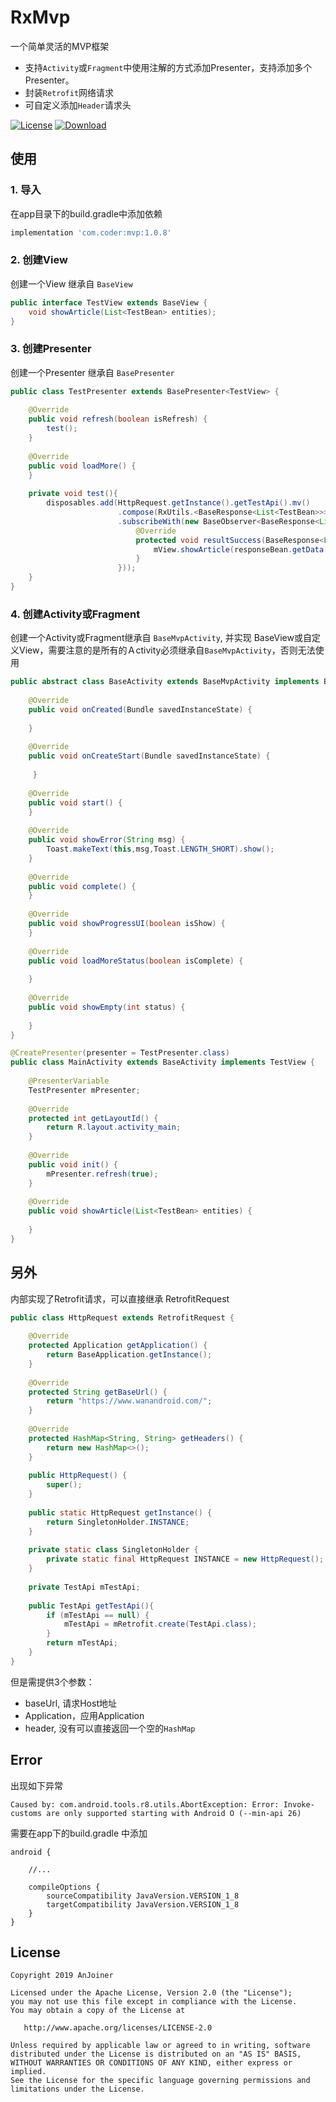 # RxMvp
一个简单灵活的MVP框架
* 支持`Activity`或`Fragment`中使用注解的方式添加Presenter，支持添加多个Presenter。
* 封装`Retrofit`网络请求
* 可自定义添加`Header`请求头

[![License](https://img.shields.io/badge/license-Apache%202-green.svg)](https://www.apache.org/licenses/LICENSE-2.0)
[![Download](https://api.bintray.com/packages/sourfeng/repositories/mvp/images/download.svg?version=1.0.8) ](https://bintray.com/sourfeng/repositories/mvp/1.0.8/link)

## 使用

### 1. 导入

在app目录下的build.gradle中添加依赖

```groovy
implementation 'com.coder:mvp:1.0.8'
```
### 2. 创建View
创建一个View 继承自 `BaseView`

```java
public interface TestView extends BaseView {
    void showArticle(List<TestBean> entities);
}
```

### 3. 创建Presenter
创建一个Presenter 继承自 `BasePresenter`

```java
public class TestPresenter extends BasePresenter<TestView> {
    
    @Override
    public void refresh(boolean isRefresh) {
        test();
    }
    
    @Override
    public void loadMore() {
    }
    
    private void test(){
        disposables.add(HttpRequest.getInstance().getTestApi().mv()
                        .compose(RxUtils.<BaseResponse<List<TestBean>>>rxSchedulerHelper())
                        .subscribeWith(new BaseObserver<BaseResponse<List<TestBean>>>(mView,mContext) {
                            @Override
                            protected void resultSuccess(BaseResponse<List<TestBean>> responseBean) {
                                mView.showArticle(responseBean.getData());
                            }
                        }));
    }
}
```

### 4. 创建Activity或Fragment

创建一个Activity或Fragment继承自 `BaseMvpActivity`, 并实现 BaseView或自定义View，需要注意的是所有的Ａctivity必须继承自`BaseMvpActivity`，否则无法使用

```java
public abstract class BaseActivity extends BaseMvpActivity implements BaseView {
    
    @Override
    public void onCreated(Bundle savedInstanceState) {
    
    }
    
    @Override
    public void onCreateStart(Bundle savedInstanceState) {
    
     }
        
    @Override
    public void start() {
    }
    
    @Override
    public void showError(String msg) {
        Toast.makeText(this,msg,Toast.LENGTH_SHORT).show();
    }
    
    @Override
    public void complete() {
    }
    
    @Override
    public void showProgressUI(boolean isShow) {
    }
    
    @Override
    public void loadMoreStatus(boolean isComplete) {
        
    }
    
    @Override
    public void showEmpty(int status) {
        
    }
}
```

```java
@CreatePresenter(presenter = TestPresenter.class)
public class MainActivity extends BaseActivity implements TestView {
    
    @PresenterVariable
    TestPresenter mPresenter;
    
    @Override
    protected int getLayoutId() {
        return R.layout.activity_main;
    }
    
    @Override
    public void init() {
        mPresenter.refresh(true);
    }
    
    @Override
    public void showArticle(List<TestBean> entities) {
        
    }
}
```
## 另外

内部实现了Retrofit请求，可以直接继承 RetrofitRequest

```java
public class HttpRequest extends RetrofitRequest {
    
    @Override
    protected Application getApplication() {
        return BaseApplication.getInstance();
    }
    
    @Override
    protected String getBaseUrl() {
        return "https://www.wanandroid.com/";
    }
    
    @Override
    protected HashMap<String, String> getHeaders() {
        return new HashMap<>();
    }
    
    public HttpRequest() {
        super();
    }
    
    public static HttpRequest getInstance() {
        return SingletonHolder.INSTANCE;
    }
    
    private static class SingletonHolder {
        private static final HttpRequest INSTANCE = new HttpRequest();
    }
    
    private TestApi mTestApi;
    
    public TestApi getTestApi(){
        if (mTestApi == null) {
            mTestApi = mRetrofit.create(TestApi.class);
        }
        return mTestApi;
    }
}
```
但是需提供3个参数：

* baseUrl, 请求Host地址
* Application，应用Application
* header, 没有可以直接返回一个空的`HashMap` 

## Error
出现如下异常
```
Caused by: com.android.tools.r8.utils.AbortException: Error: Invoke-customs are only supported starting with Android O (--min-api 26)
```
需要在app下的build.gradle 中添加

```text
android {
    
    //...
    
    compileOptions {
        sourceCompatibility JavaVersion.VERSION_1_8
        targetCompatibility JavaVersion.VERSION_1_8
    }
}
```

## License

```
Copyright 2019 AnJoiner

Licensed under the Apache License, Version 2.0 (the "License");
you may not use this file except in compliance with the License.
You may obtain a copy of the License at

   http://www.apache.org/licenses/LICENSE-2.0

Unless required by applicable law or agreed to in writing, software
distributed under the License is distributed on an "AS IS" BASIS,
WITHOUT WARRANTIES OR CONDITIONS OF ANY KIND, either express or implied.
See the License for the specific language governing permissions and
limitations under the License.
```